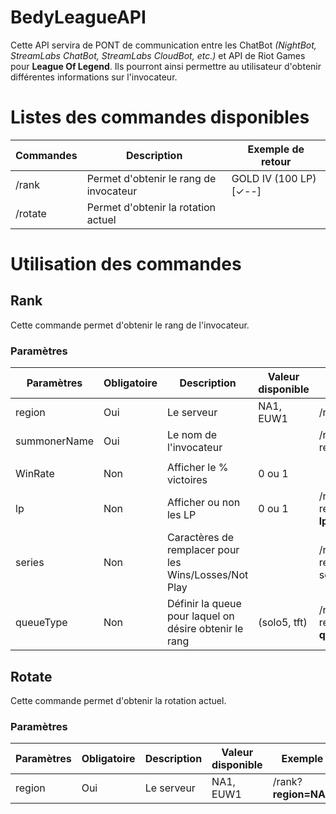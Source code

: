 # BedyLeagueAPI
Cette API servira de PONT de communication entre les ChatBot *(NightBot, StreamLabs ChatBot, StreamLabs CloudBot, etc.)* et API de Riot Games pour **League Of Legend**. Ils pourront ainsi permettre au utilisateur d'obtenir différentes informations sur l'invocateur. 

# Listes des commandes disponibles
| Commandes| Description | Exemple de retour 
|--|--|--|
| /rank  | Permet d'obtenir le rang de invocateur  | GOLD IV (100 LP) [✓--]
| /rotate  | Permet d'obtenir la rotation actuel  | 

# Utilisation des commandes
## Rank
Cette commande permet d'obtenir le rang de l'invocateur.
### Paramètres

| Paramètres| Obligatoire|Description|Valeur disponible| Exemple
|--|--|--|--|--|
| region  | Oui|Le serveur|NA1, EUW1|/rank?**region=NA1**
| summonerName| Oui | Le nom de l'invocateur|| /rank?region=NA1&**summonerName=Bedy90**
|||||
|WinRate|Non|Afficher le % victoires|0 ou 1||
|lp|Non|Afficher ou non les  LP|0 ou 1|/rank?region=NA1&summonerName=Bedy90?**lp=0**|
|series|Non|Caractères de remplacer pour les Wins/Losses/Not Play||/rank?region=NA1&summonerName=Bedy90?series=abc|
|queueType|Non|Définir la queue pour laquel on désire obtenir le rang|(solo5, tft)|/rank?region=NA1&summonerName=Bedy90?**queueType=tft**|


## Rotate
Cette commande permet d'obtenir la rotation actuel.
### Paramètres

| Paramètres| Obligatoire|Description|Valeur disponible| Exemple
|--|--|--|--|--|
| region  | Oui|Le serveur|NA1, EUW1|/rank?**region=NA1**

